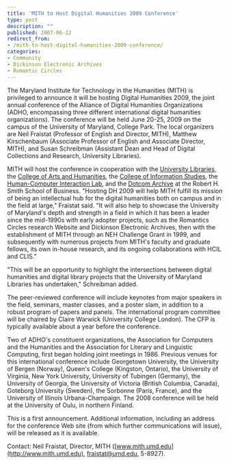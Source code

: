 ```yaml
---
title: 'MITH to Host Digital Humanities 2009 Conference'
type: post
description: ""
published: 2007-06-12
redirect_from: 
- /mith-to-host-digital-humanities-2009-conference/
categories:
- Community
- Dickinson Electronic Archives
- Romantic Circles
---
```

The Maryland Institute for Technology in the Humanities (MITH) is privileged to announce it will be hosting Digital Humanities 2009, the joint annual conference of the Alliance of Digital Humanities Organizations (ADHO, encompassing three different international digital humanities organizations). The conference will be held June 20-25, 2009 on the campus of the University of Maryland, College Park. The local organizers are Neil Fraistat (Professor of English and Director, MITH), Matthew Kirschenbaum (Associate Professor of English and Associate Director, MITH), and Susan Schreibman (Assistant Dean and Head of Digital Collections and Research, University Libraries).

MITH will host the conference in cooperation with the [University Libraries](http://www.lib.umd.edu), the [College of Arts and Humanities](http://www.arhu.umd.edu), the [College of Information Studies](http://ischool.umd.edu/), the [Human-Computer Interaction Lab](http://www.cs.umd.edu/hcil), and the [Dotcom Archive](http://www.dotcomarchive.org/) at the Robert H. Smith School of Business. "Hosting DH 2009 will help MITH fulfill its mission of being an intellectual hub for the digital humanities both on campus and in the field at large," Fraistat said. "It will also help to showcase the University of Maryland's depth and strength in a field in which it has been a leader since the mid-1990s with early adopter projects, such as the Romantics Circles research Website and Dickinson Electronic Archives, then with the establishment of MITH through an NEH Challenge Grant in 1999, and subsequently with numerous projects from MITH's faculty and graduate fellows, its own in-house research, and its ongoing collaborations with HCIL and CLIS."

"This will be an opportunity to highlight the intersections between digital humanities and digital library projects that the University of Maryland Libraries has undertaken," Schreibman added.

The peer-reviewed conference will include keynotes from major speakers in the field, seminars, master classes, and a poster slam, in addition to a robust program of papers and panels. The international program committee will be chaired by Claire Warwick (University College London). The CFP is typically available about a year before the conference.

Two of ADHO's constituent organizations, the Association for Computers and the Humanities and the Association for Literary and Linguistic Computing, first began holding joint meetings in 1986. Previous venues for this international conference include Georgetown University, the University of Bergen (Norway), Queen's College (Kingston, Ontario), the University of Virginia, New York University, University of Tubingen (Germany), the University of Georgia, the University of Victoria (British Columbia, Canada), Goteborg University (Sweden), the Sorbonne (Paris, France), and the University of Illinois Urbana-Champaign. The 2008 conference will be held at the University of Oulu, in northern Finland.

This is a first announcement. Additional information, including an address for the conference Web site (from which further communications will issue), will be released as it is available.

Contact: Neil Fraistat, Director, MITH ([www.mith.umd.edu](http://www.mith.umd.edu), fraistat@umd.edu, 5-8927).
